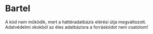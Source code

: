 # Bartel

A kód nem működik, mert a háttéradatbázis elérési útja megváltozott. Adatvédelmi okokból az éles adatbázisra a forráskódot nem csatolom!

